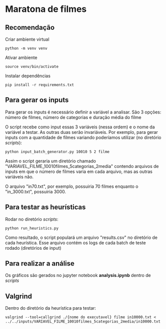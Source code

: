 # Maratona de filmes

## Recomendação

Criar ambiente virtual

    python -m venv venv

Ativar ambiente

    source venv/bin/activate

Instalar dependências

    pip install -r requirements.txt

## Para gerar os inputs

Para gerar os inputs é necessário definir a variável a analisar. São 3 opções: número de filmes, número de categorias
e duração média do filme

O script recebe como input essas 3 variáveis (nessa ordem) e o nome da variável a testar. As outras duas serão 
invariáveis.
Por exemplo, para gerar inputs com a quantidade de filmes variando poderíamos utilizar (no diretório *scripts*):

    python input_batch_generator.py 10010 5 2 filme

Assim o script geraria um diretório chamado "VARIAVEL_FILME_10010filmes_5categorias_2media" contendo arquivos de 
inputs em que o número de filmes varia em cada arquivo, mas as outras variáveis não.

O arquivo "in70.txt", por exemplo, possuiria 70 filmes enquanto o "in_3000.txt", possuiria 3000.

## Para testar as heurísticas

Rodar no diretório *scripts*:

    python run_heuristics.py

Como resultado, o script populará um arquivo "results.csv" no diretório de cada heurística. Esse arquivo contém os logs
de cada batch de teste rodado (diretórios de input)

## Para realizar a análise

Os gráficos são gerados no jupyter notebook **analysis.ipynb** dentro de *scripts*

## Valgrind

Dentro do diretório da heurística para testar:

    valgrind --tool=callgrind ./{nome do executavel} filme in10000.txt < ../../inputs/VARIAVEL_FILME_10010filmes_5categorias_2media/in10000.txt
